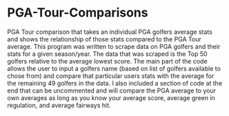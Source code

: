 # PGA-Tour-Comparisons
PGA Tour comparison that takes an individual PGA golfers average stats and shows the relationship of those stats compared to the PGA Tour average.
This program was written to scrape data on PGA golfers and their stats for a given season/year. The data that was scraped is the Top 50 golfers relative to the average lowest score. The main part of the code allows the user to input a golfers name (based on list of golfers available to chose from) and compare that particular users stats with the average for the remaining 49 golfers in the data. I also included a section of code at the end that can be uncommented and will compare the PGA average to your own averages as long as you know your average score, average green in regulation, and average fairways hit.
